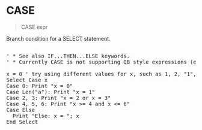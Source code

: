 # CASE

> CASE expr

Branch condition for a SELECT statement.

<pre>

' * See also IF...THEN...ELSE keywords.
' * Currently CASE is not supporting QB style expressions (e.g. CASE IS > 1).
 
x = 0 ' try using different values for x, such as 1, 2, "1", "ABC", etc
Select Case x
Case 0: Print "x = 0"
Case Len("a"): Print "x = 1"
Case 2, 3: Print "x = 2 or x = 3"
Case 4, 5, 6: Print "x >= 4 and x <= 6"
Case Else
  Print "Else: x = "; x
End Select

</pre>

